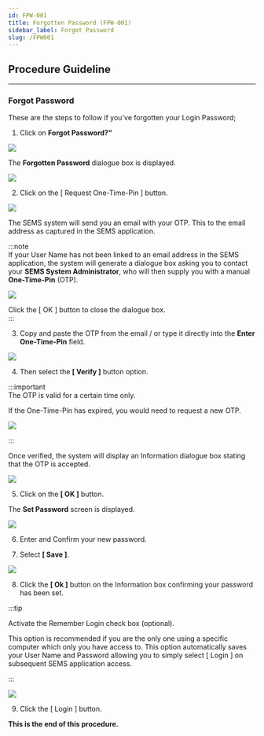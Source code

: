 ```yaml
---
id: FPW-001
title: Forgotten Password (FPW-001)
sidebar_label: Forgot Password
slug: /FPW001
---
```


## Procedure Guideline
___  

### Forgot Password  

These are the steps to follow if you've forgotten your Login Password;

1.  Click on **Forgot Password?"**  
 
![](../static/img/docs/SUI-001/image50.png)  

The **Forgotten Password** dialogue box is displayed.  

![](../static/img/docs/SUI-001/image52.png)  

2.  Click on the [ Request One-Time-Pin ] button.  

<!-- :::important SEMS System Administrator  
The **Outgoing Email Settings** must be in place in order for the SEMS system to automatically email **One-Time-Pins**.  

Refer to the document titled **[Configure Outgoing Email Settings](https://sense-i.co/docs/CNFE002)**.  
:::   -->

![](../static/img/docs/SUI-001/image53.png)  

The SEMS system will send you an email with your OTP.  This to the email address as captured in the SEMS application.  

:::note  
If your User Name has not been linked to an email address in the SEMS application, the system will generate a dialogue box asking you to contact your **SEMS System Administrator**, who will then supply you with a manual **One-Time-Pin** (OTP).  

![](../static/img/docs/SUI-001/image51.png)  

Click the [ OK ] button to close the dialogue box.  
:::

3. Copy and paste the OTP from the email / or type it directly into the **Enter One-Time-Pin** field. 

![](../static/img/docs/SUI-001/image54.png)  

4.  Then select the **[ Verify ]** button option.  

:::important  
The OTP is valid for a certain time only.

If the One-Time-Pin has expired, you would need to request a new OTP.  

![](../static/img/docs/SUI-001/image55.png)  

:::

Once verified, the system will display an Information dialogue box stating that the OTP is accepted.  

![](../static/img/docs/SUI-001/image56.png)  

5.  Click on the **[ OK ]** button.

The **Set Password** screen is displayed.

![](../static/img/docs/SUI-001/image23.jpg) 
 
6.  Enter and Confirm your new password.

7. Select **[ Save ]**.

![](../static/img/docs/SUI-001/image24.png) 

8.  Click the **[ Ok ]** button on the Information box confirming your password has been set. 

:::tip  

Activate the Remember Login check box (optional).

This option is recommended if you are the only one using a specific computer which only you have access to.
This option automatically saves your User Name and Password allowing you to simply select [ Login ] on subsequent SEMS application access.

:::

![](../static/img/docs/SUI-001/image25.jpg)

9. Click the [ Login ] button.  

**This is the end of this procedure.**
